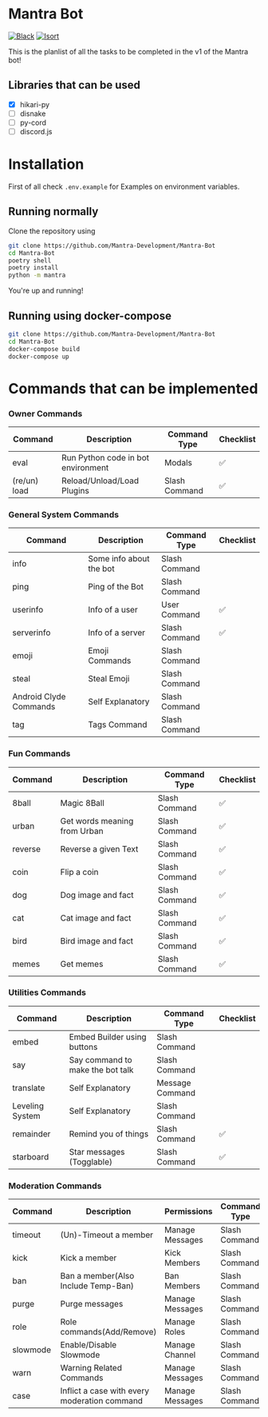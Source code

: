# Mantra Bot

[![Black](https://github.com/Mantra-Development/Mantra-Bot/actions/workflows/black.yml/badge.svg)](https://github.com/Mantra-Development/Mantra-Bot/actions/workflows/black.yml)
[![Isort](https://github.com/Mantra-Development/Mantra-Bot/actions/workflows/isort.yml/badge.svg)](https://github.com/Mantra-Development/Mantra-Bot/actions/workflows/isort.yml)

This is the planlist of all the tasks to be completed in the v1 of the Mantra bot!

## Libraries that can be used

- [x] hikari-py
- [ ] disnake
- [ ] py-cord
- [ ] discord.js

# Installation

First of all check `.env.example` for Examples on environment variables.

## Running normally

Clone the repository using

```bash
git clone https://github.com/Mantra-Development/Mantra-Bot
cd Mantra-Bot
poetry shell
poetry install
python -m mantra
```

You're up and running!

## Running using docker-compose

```bash
git clone https://github.com/Mantra-Development/Mantra-Bot
cd Mantra-Bot
docker-compose build
docker-compose up
```

# Commands that can be implemented

### Owner Commands

| Command      | Description                        | Command Type  | Checklist |
| ------------ | ---------------------------------- | ------------- | --------- |
| eval         | Run Python code in bot environment | Modals        | ✅        |
| (re/un) load | Reload/Unload/Load Plugins         | Slash Command | ✅        |

### General System Commands

| Command                | Description             | Command Type  | Checklist |
| ---------------------- | ----------------------- | ------------- | --------- |
| info                   | Some info about the bot | Slash Command |           |
| ping                   | Ping of the Bot         | Slash Command |           |
| userinfo               | Info of a user          | User Command  | ✅        |
| serverinfo             | Info of a server        | Slash Command | ✅        |
| emoji                  | Emoji Commands          | Slash Command |           |
| steal                  | Steal Emoji             | Slash Command |           |
| Android Clyde Commands | Self Explanatory        | Slash Command |           |
| tag                    | Tags Command            | Slash Command |           |

### Fun Commands

| Command | Description                  | Command Type  | Checklist |
| ------- | ---------------------------- | ------------- | --------- |
| 8ball   | Magic 8Ball                  | Slash Command | ✅        |
| urban   | Get words meaning from Urban | Slash Command | ✅        |
| reverse | Reverse a given Text         | Slash Command | ✅        |
| coin    | Flip a coin                  | Slash Command | ✅        |
| dog     | Dog image and fact           | Slash Command | ✅        |
| cat     | Cat image and fact           | Slash Command | ✅        |
| bird    | Bird image and fact          | Slash Command | ✅        |
| memes   | Get memes                    | Slash Command | ✅        |

### Utilities Commands

| Command         | Description                      | Command Type    | Checklist |
| --------------- | -------------------------------- | --------------- | --------- |
| embed           | Embed Builder using buttons      | Slash Command   |           |
| say             | Say command to make the bot talk | Slash Command   |           |
| translate       | Self Explanatory                 | Message Command |           |
| Leveling System | Self Explanatory                 | Slash Command   |           |
| remainder       | Remind you of things             | Slash Command   | ✅        |
| starboard       | Star messages (Togglable)        | Slash Command   | ✅        |

### Moderation Commands

| Command  | Description                                  | Permissions     | Command Type  | Checklist |
| -------- | -------------------------------------------- | --------------- | ------------- | --------- |
| timeout  | (Un)-Timeout a member                        | Manage Messages | Slash Command |           |
| kick     | Kick a member                                | Kick Members    | Slash Command |           |
| ban      | Ban a member(Also Include Temp-Ban)          | Ban Members     | Slash Command |           |
| purge    | Purge messages                               | Manage Messages | Slash Command |           |
| role     | Role commands(Add/Remove)                    | Manage Roles    | Slash Command |           |
| slowmode | Enable/Disable Slowmode                      | Manage Channel  | Slash Command |           |
| warn     | Warning Related Commands                     | Manage Messages | Slash Command |           |
| case     | Inflict a case with every moderation command | Manage Messages | Slash Command |           |
